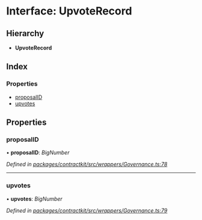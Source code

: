 # Interface: UpvoteRecord

## Hierarchy

* **UpvoteRecord**

## Index

### Properties

* [proposalID](_wrappers_governance_.upvoterecord.md#proposalid)
* [upvotes](_wrappers_governance_.upvoterecord.md#upvotes)

## Properties

###  proposalID

• **proposalID**: *BigNumber*

*Defined in [packages/contractkit/src/wrappers/Governance.ts:78](https://github.com/celo-org/celo-monorepo/blob/master/packages/contractkit/src/wrappers/Governance.ts#L78)*

___

###  upvotes

• **upvotes**: *BigNumber*

*Defined in [packages/contractkit/src/wrappers/Governance.ts:79](https://github.com/celo-org/celo-monorepo/blob/master/packages/contractkit/src/wrappers/Governance.ts#L79)*
